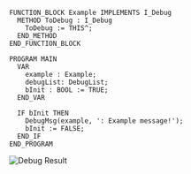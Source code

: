 ```
FUNCTION_BLOCK Example IMPLEMENTS I_Debug
  METHOD ToDebug : I_Debug
    ToDebug := THIS^;
  END_METHOD
END_FUNCTION_BLOCK

PROGRAM MAIN
  VAR
    example : Example;
    debugList: DebugList;
    bInit : BOOL := TRUE;
  END_VAR
  
  IF bInit THEN
    DebugMsg(example, ': Example message!');
    bInit := FALSE;
  END_IF
END_PROGRAM
```

![Debug Result](main/Examples/Images/DebugResult.png)
